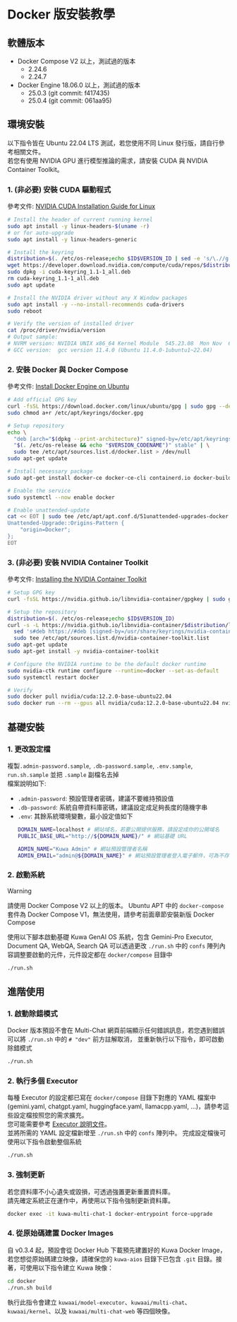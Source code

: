 # Docker 版安裝教學

## 軟體版本
- Docker Compose V2 以上，測試過的版本
  - 2.24.6
  - 2.24.7
- Docker Engine 18.06.0 以上，測試過的版本
  - 25.0.3 (git commit: f417435)
  - 25.0.4 (git commit: 061aa95)

## 環境安裝
以下指令皆在 Ubuntu 22.04 LTS 測試，若您使用不同 Linux 發行版，請自行參考相關文件。  
若您有使用 NVIDIA GPU 進行模型推論的需求，請安裝 CUDA 與 NVIDIA Container Toolkit。

### 1. (非必要) 安裝 CUDA 驅動程式

參考文件: [NVIDIA CUDA Installation Guide for Linux](https://docs.nvidia.com/cuda/cuda-installation-guide-linux/)

```sh
# Install the header of current running kernel
sudo apt install -y linux-headers-$(uname -r)
# or for auto-upgrade
sudo apt install -y linux-headers-generic

# Install the keyring
distribution=$(. /etc/os-release;echo $ID$VERSION_ID | sed -e 's/\.//g')
wget https://developer.download.nvidia.com/compute/cuda/repos/$distribution/x86_64/cuda-keyring_1.1-1_all.deb
sudo dpkg -i cuda-keyring_1.1-1_all.deb
rm cuda-keyring_1.1-1_all.deb
sudo apt update

# Install the NVIDIA driver without any X Window packages
sudo apt install -y --no-install-recommends cuda-drivers
sudo reboot

# Verify the version of installed driver
cat /proc/driver/nvidia/version
# Output sample:
# NVRM version: NVIDIA UNIX x86_64 Kernel Module  545.23.08  Mon Nov  6 23:49:37 UTC 2023
# GCC version:  gcc version 11.4.0 (Ubuntu 11.4.0-1ubuntu1~22.04)
```

### 2. 安裝 Docker 與 Docker Compose

參考文件: [Install Docker Engine on Ubuntu](https://docs.docker.com/engine/install/ubuntu/)
```sh
# Add official GPG key
curl -fsSL https://download.docker.com/linux/ubuntu/gpg | sudo gpg --dearmor -o /etc/apt/keyrings/docker.gpg
sudo chmod a+r /etc/apt/keyrings/docker.gpg

# Setup repository
echo \
  "deb [arch="$(dpkg --print-architecture)" signed-by=/etc/apt/keyrings/docker.gpg] https://download.docker.com/linux/ubuntu \
  "$(. /etc/os-release && echo "$VERSION_CODENAME")" stable" | \
  sudo tee /etc/apt/sources.list.d/docker.list > /dev/null
sudo apt-get update

# Install necessary package
sudo apt-get install docker-ce docker-ce-cli containerd.io docker-buildx-plugin docker-compose-plugin

# Enable the service
sudo systemctl --now enable docker

# Enable unattended-update
cat << EOT | sudo tee /etc/apt/apt.conf.d/51unattended-upgrades-docker
Unattended-Upgrade::Origins-Pattern {
    "origin=Docker";
};
EOT
```

### 3. (非必要) 安裝 NVIDIA Container Toolkit

參考文件: [Installing the NVIDIA Container Toolkit](https://docs.nvidia.com/datacenter/cloud-native/container-toolkit/latest/install-guide.html)

```sh
# Setup GPG key
curl -fsSL https://nvidia.github.io/libnvidia-container/gpgkey | sudo gpg --dearmor -o /usr/share/keyrings/nvidia-container-toolkit-keyring.gpg

# Setup the repository
distribution=$(. /etc/os-release;echo $ID$VERSION_ID)
curl -s -L https://nvidia.github.io/libnvidia-container/$distribution/libnvidia-container.list | \
  sed 's#deb https://#deb [signed-by=/usr/share/keyrings/nvidia-container-toolkit-keyring.gpg] https://#g' | \
  sudo tee /etc/apt/sources.list.d/nvidia-container-toolkit.list
sudo apt-get update
sudo apt-get install -y nvidia-container-toolkit

# Configure the NVIDIA runtime to be the default docker runtime
sudo nvidia-ctk runtime configure --runtime=docker --set-as-default
sudo systemctl restart docker

# Verify
sudo docker pull nvidia/cuda:12.2.0-base-ubuntu22.04
sudo docker run --rm --gpus all nvidia/cuda:12.2.0-base-ubuntu22.04 nvidia-smi
```

## 基礎安裝

### 1. 更改設定檔

複製`.admin-password.sample`, `.db-password.sample`, `.env.sample`, `run.sh.sample` 並把 `.sample` 副檔名去掉  
檔案說明如下:
- `.admin-password`: 預設管理者密碼，建議不要維持預設值
- `.db-password`: 系統自帶資料庫密碼，建議設定成足夠長度的隨機字串
- `.env`: 其餘系統環境變數，最小設定值如下
    ```sh
    DOMAIN_NAME=localhost # 網站域名，若要公開提供服務，請設定成你的公開域名
    PUBLIC_BASE_URL="http://${DOMAIN_NAME}/" # 網站基礎 URL

    ADMIN_NAME="Kuwa Admin" # 網站預設管理者名稱
    ADMIN_EMAIL="admin@${DOMAIN_NAME}" # 網站預設管理者登入電子郵件，可為不存在的電子郵件
    ```

### 2. 啟動系統

> [!WARNING]
> 請使用 Docker Compose V2 以上的版本。
> Ubuntu APT 中的 `docker-compose` 套件為 Docker Compose V1，無法使用，請參考前面章節安裝新版 Docker Compose

使用以下腳本啟動基礎 Kuwa GenAI OS 系統，包含 Gemini-Pro Executor, Document QA, WebQA, Search QA
可以透過更改 `./run.sh` 中的 `confs` 陣列內容調整要啟動的元件，元件設定都在 `docker/compose` 目錄中
```sh
./run.sh
```

## 進階使用

### 1. 啟動除錯模式
Docker 版本預設不會在 Multi-Chat 網頁前端顯示任何錯誤訊息，若您遇到錯誤可以將 `./run.sh` 中的 `# "dev"` 前方註解取消，
並重新執行以下指令，即可啟動除錯模式
```sh
./run.sh
```

### 2. 執行多個 Executor
每種 Executor 的設定都已寫在 `docker/compose` 目錄下對應的 YAML 檔案中 (gemini.yaml, chatgpt.yaml, huggingface.yaml, llamacpp.yaml, ...)，請參考這些設定檔按照您的需求擴充。  
您可能需要參考 [Executor 說明文件](../src/executor/README_TW.md)。  
並將所需的 YAML 設定檔新增至 `./run.sh` 中的 `confs` 陣列中。
完成設定檔後可使用以下指令啟動整個系統
```sh
./run.sh
```

### 3. 強制更新
若您資料庫不小心遺失或毀損，可透過強置更新重置資料庫。  
請先確定系統正在運作中，再使用以下指令強制更新資料庫。  
```sh
docker exec -it kuwa-multi-chat-1 docker-entrypoint force-upgrade
```

### 4. 從原始碼建置 Docker Images
自 v0.3.4 起，預設會從 Docker Hub 下載預先建置好的 Kuwa Docker Image，  
若您想從原始碼建立映像，請確保您的 `kuwa-aios` 目錄下已包含 `.git` 目錄。接著，可使用以下指令建立 Kuwa 映像：
```sh
cd docker
./run.sh build
```
執行此指令會建立 `kuwaai/model-executor`、`kuwaai/multi-chat`、`kuwaai/kernel`、以及 `kuwaai/multi-chat-web` 等四個映像。